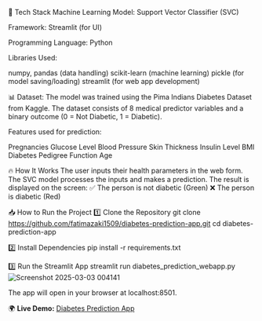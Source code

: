 🚀 Tech Stack
Machine Learning Model: Support Vector Classifier (SVC)

Framework: Streamlit (for UI)

Programming Language: Python


Libraries Used:

numpy, pandas (data handling)
scikit-learn (machine learning)
pickle (for model saving/loading)
streamlit (for web app development)

📊 Dataset:
The model was trained using the Pima Indians Diabetes Dataset from Kaggle. The dataset consists of 8 medical predictor variables and a binary outcome (0 = Not Diabetic, 1 = Diabetic).

Features used for prediction:

Pregnancies
Glucose Level
Blood Pressure
Skin Thickness
Insulin Level
BMI
Diabetes Pedigree Function
Age

🔥 How It Works
The user inputs their health parameters in the web form.
The SVC model processes the inputs and makes a prediction.
The result is displayed on the screen:
✅ The person is not diabetic (Green)
❌ The person is diabetic (Red)


📥 How to Run the Project
1️⃣ Clone the Repository
git clone https://github.com/fatimazaki1509/diabetes-prediction-app.git
cd diabetes-prediction-app

2️⃣ Install Dependencies
pip install -r requirements.txt

3️⃣ Run the Streamlit App
streamlit run diabetes_prediction_webapp.py![Screenshot 2025-03-03 004141](https://github.com/user-attachments/assets/922e92ca-bf95-4b0b-8e18-690a55fd9f13)

The app will open in your browser at localhost:8501.


🌍 **Live Demo:** [Diabetes Prediction App](https://daibetes-prediction-webapp-68lbodae6atfyrhkuobyn6.streamlit.app/)  
